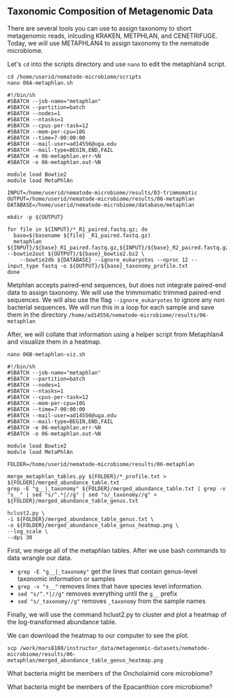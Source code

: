## Taxonomic Composition of Metagenomic Data

There are several tools you can use to assign taxonomy to short metagenomic reads, inlcuding KRAKEN, METPHLAN, and CENETRIFUGE. Today, we will use METAPHLAN4 to assign taxonomy to the nematode microbiome.

Let's `cd` into the scripts directory and use `nano` to edit the metaphlan4 script.


```
cd /home/userid/nematode-microbiome/scripts
nano 06A-metaphlan.sh
```

```
#!/bin/sh
#SBATCH --job-name="metaphlan"
#SBATCH --partition=batch
#SBATCH --nodes=1
#SBATCH --ntasks=1
#SBATCH --cpus-per-task=12
#SBATCH --mem-per-cpu=10G
#SBATCH --time=7-00:00:00
#SBATCH --mail-user=ad14556@uga.edu
#SBATCH --mail-type=BEGIN,END,FAIL
#SBATCH -e 06-metaphlan.err-%N
#SBATCH -o 06-metaphlan.out-%N

module load Bowtie2
module load MetaPhlAn

INPUT=/home/userid/nematode-microbiome/results/03-trimmomatic
OUTPUT=/home/userid/nematode-microbiome/results/06-metaphlan
DATABASE=/home/userid/nematode-microbiome/database/metaphlan

mkdir -p ${OUTPUT}

for file in ${INPUT}/*_R1_paired.fastq.gz; do
  base=$(basename ${file} _R1_paired.fastq.gz)
  metaphlan ${INPUT}/${base}_R1_paired.fastq.gz,${INPUT}/${base}_R2_paired.fastq.gz --bowtie2out ${OUTPUT}/${base}_bowtie2.bz2 \
    --bowtie2db ${DATABASE} --ignore_eukaryotes --nproc 12 --input_type fastq -o ${OUTPUT}/${base}_taxonomy_profile.txt
done
```

Metphlan accepts paired-end sequences, but does not integrate paired-end data to assign taxonomy. We will use the trimmomatic trimmed paired-end sequences. We will also use the flag `--ignore_eukaryotes` to ignore any non bacterial sequences. We will run this in a loop for each sample and save them in the directory `/home/ad14556/nematode-microbiome/results/06-metaphlan`

After, we will collate that information using a helper script from Metaphlan4 and visualize them in a heatmap. 

```
nano 06B-metaphlan-viz.sh
```

```
#!/bin/sh
#SBATCH --job-name="metaphlan"
#SBATCH --partition=batch
#SBATCH --nodes=1
#SBATCH --ntasks=1
#SBATCH --cpus-per-task=12
#SBATCH --mem-per-cpu=10G
#SBATCH --time=7-00:00:00
#SBATCH --mail-user=ad14556@uga.edu
#SBATCH --mail-type=BEGIN,END,FAIL
#SBATCH -e 06-metaphlan.err-%N
#SBATCH -o 06-metaphlan.out-%N

module load Bowtie2
module load MetaPhlAn

FOLDER=/home/userid/nematode-microbiome/results/06-metaphlan

merge_metaphlan_tables.py ${FOLDER}/*_profile.txt > ${FOLDER}/merged_abundance_table.txt
grep -E "g__|_taxonomy" ${FOLDER}/merged_abundance_table.txt | grep -v "s__" | sed "s/^.*|//g" | sed "s/_taxonomy//g" > ${FOLDER}/merged_abundance_table_genus.txt

hclust2.py \
-i ${FOLDER}/merged_abundance_table_genus.txt \
-o ${FOLDER}/merged_abundance_table_genus_heatmap.png \
--log_scale \
--dpi 30
```

First, we merge all of the metaphlan tables. After we use bash commands to data wrangle our data. 

* `grep -E "g__|_taxonomy"` get the lines that contain genus-level taxonomic information or samples
* `grep -v "s__"` removes lines that have species level information. 
* `sed "s/^.*|//g"` removes everything until the `g__` prefix
* `sed "s/_taxonomy//g"` removes `_taxonomy` from the sample names 

Finally, we will use the command hclust2.py to cluster and plot a heatmap of the log-transformed abundance table. 


We can download the heatmap to our computer to see the plot. 

```
scp /work/mars8180/instructor_data/metagenomic-datasets/nematode-microbiome/results/06-metaphlan/merged_abundance_table_genus_heatmap.png
```

What bacteria might be members of the Oncholaimid core microbiome?

What bacteria might be members of the Epacanthion core microbiome?
